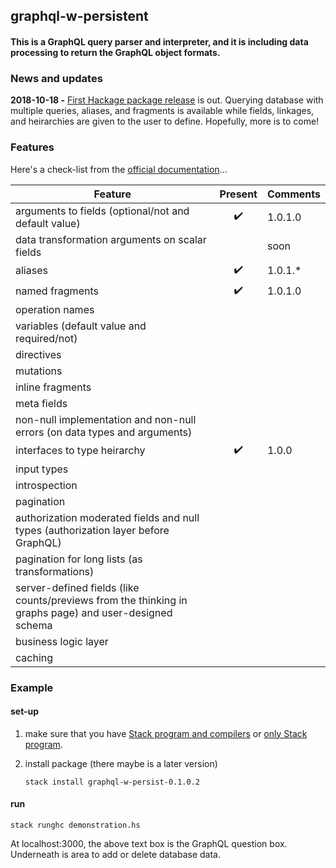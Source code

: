 ## graphql-w-persistent
#### This is a GraphQL query parser and interpreter, and it is including data processing to return the GraphQL object formats.


### News and updates

**2018-10-18 -** [First Hackage package release](https://hackage.haskell.org/package/graphql-w-persistent "graphql-w-persistent") is out. Querying database with multiple queries, aliases, and fragments is available while fields, linkages, and heirarchies are given to the user to define. Hopefully, more is to come!

### Features

Here's a check-list from the [official documentation](https://graphql.github.io/)...

| Feature  | Present | Comments |
|----------|:-------:|----------|
| arguments to fields (optional/not and default value) | :heavy_check_mark: | 1.0.1.0 |
| data transformation arguments on scalar fields | | soon |
| aliases | :heavy_check_mark: | 1.0.1.* |
| named fragments | :heavy_check_mark: | 1.0.1.0 |
| operation names | | |
| variables (default value and required/not) | | |
| directives | | |
| mutations  | | |
| inline fragments | | |
| meta fields | | |
| non-null implementation and non-null errors (on data types and arguments) | | |
| interfaces to type heirarchy | :heavy_check_mark: | 1.0.0 |
| input types | | |
| introspection | | |
| pagination | | |
| authorization moderated fields and null types (authorization layer before GraphQL) | | |
| pagination for long lists (as transformations) | | |
| server-defined fields (like counts/previews from the thinking in graphs page) and user-designed schema | | |
| business logic layer | | |
| caching | | |

### Example

#### set-up

1. make sure that you have [Stack program and compilers](https://haskell-lang.org/get-started) 
   or [only Stack program](https://docs.haskellstack.org/en/stable/install_and_upgrade/).

2. install package (there maybe is a later version)

    ```
    stack install graphql-w-persist-0.1.0.2
    ```

#### run

```
stack runghc demonstration.hs
```

At localhost:3000, the above text box is the GraphQL question box. Underneath is area to add or delete database data.
